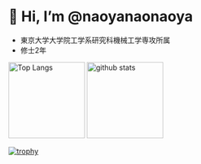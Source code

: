 # 👋 Hi, I’m @naoyanaonaoya
- 東京大学大学院工学系研究科機械工学専攻所属
- 修士2年

<!---
naoyanaonaoya/naoyanaonaoya is a ✨ special ✨ repository because its `README.md` (this file) appears on your GitHub profile.
You can click the Preview link to take a look at your changes.
--->


<!-- 
[![Anurag's GitHub stats](https://github-readme-stats.vercel.app/api?username=naoya-imai&theme=tokyonight&show_icons=true)
[![Top Langs](https://github-readme-stats.vercel.app/api/top-langs/?username=naoya-imai&theme=tokyonight)](https://github.com/anuraghazra/github-readme-stats)
 -->
<p align="left"> 
  <img alt="Top Langs" height="150px" src="https://github-readme-stats.vercel.app/api/top-langs/?username=naoya-imai&theme=tokyonight&layout=compact" />
  <img alt="github stats" height="150px" src="https://github-readme-stats.vercel.app/api?username=naoya-imai&theme=tokyonight&show_icons=true" />
</p>

[![trophy](https://github-profile-trophy.vercel.app/?username=naoya-imai&theme=onedark)](https://github.com/ryo-ma/github-profile-trophy)

